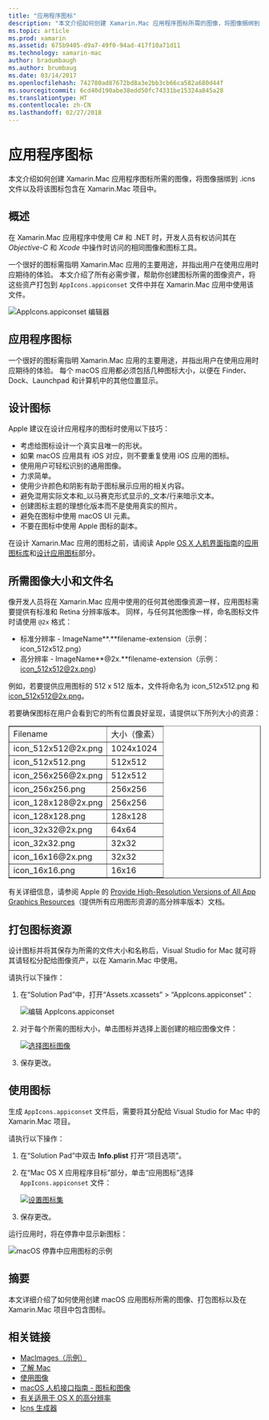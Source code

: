 ```yaml
---
title: "应用程序图标"
description: "本文介绍如何创建 Xamarin.Mac 应用程序图标所需的图像，将图像捆绑到 .icns 文件以及将该图标包含在 Xamarin.Mac 项目中。"
ms.topic: article
ms.prod: xamarin
ms.assetid: 675b9405-d9a7-49f0-94ad-417f10a71d11
ms.technology: xamarin-mac
author: bradumbaugh
ms.author: brumbaug
ms.date: 03/14/2017
ms.openlocfilehash: 742780ad87672bd8a3e2bb3cb66ca582a680d44f
ms.sourcegitcommit: 6cd40d190abe38edd50fc74331be15324a845a28
ms.translationtype: HT
ms.contentlocale: zh-CN
ms.lasthandoff: 02/27/2018
---
```

# <a name="application-icon"></a>应用程序图标

本文介绍如何创建 Xamarin.Mac 应用程序图标所需的图像，将图像捆绑到 .icns 文件以及将该图标包含在 Xamarin.Mac 项目中。


## <a name="overview"></a>概述

在 Xamarin.Mac 应用程序中使用 C# 和 .NET 时，开发人员有权访问其在 *Objective-C* 和 *Xcode* 中操作时访问的相同图像和图标工具。

一个很好的图标需指明 Xamarin.Mac 应用的主要用途，并指出用户在使用应用时应期待的体验。 本文介绍了所有必需步骤，帮助你创建图标所需的图像资产，将这些资产打包到 `AppIcons.appiconset` 文件中并在 Xamarin.Mac 应用中使用该文件。

![AppIcons.appiconset 编辑器](app-icon-images/intro01.png "AppIcons.appiconset 编辑器")


## <a name="application-icon"></a>应用程序图标

一个很好的图标需指明 Xamarin.Mac 应用的主要用途，并指出用户在使用应用时应期待的体验。 每个 macOS 应用都必须包括几种图标大小，以便在 Finder、Dock、Launchpad 和计算机中的其他位置显示。


## <a name="designing-the-icon"></a>设计图标

Apple 建议在设计应用程序的图标时使用以下技巧：

- 考虑给图标设计一个真实且唯一的形状。
- 如果 macOS 应用具有 iOS 对应，则不要重复使用 iOS 应用的图标。
- 使用用户可轻松识别的通用图像。
- 力求简单。
- 使用少许颜色和阴影有助于图标展示应用的相关内容。
- 避免混用实际文本和_以马赛克形式显示的_文本/行来暗示文本。
- 创建图标主题的理想化版本而不是使用真实的照片。
- 避免在图标中使用 macOS UI 元素。
- 不要在图标中使用 Apple 图标的副本。

在设计 Xamarin.Mac 应用的图标之前，请阅读 Apple [OS X 人机界面指南](https://developer.apple.com/library/mac/documentation/UserExperience/Conceptual/OSXHIGuidelines/)的[应用图标库](https://developer.apple.com/library/mac/documentation/UserExperience/Conceptual/OSXHIGuidelines/Gallery.html#//apple_ref/doc/uid/20000957-CH88-SW1)和[设计应用图标](https://developer.apple.com/library/mac/documentation/UserExperience/Conceptual/OSXHIGuidelines/Designing.html#//apple_ref/doc/uid/20000957-CH87-SW1)部分。


## <a name="required-image-sizes-and-filenames"></a>所需图像大小和文件名

像开发人员将在 Xamarin.Mac 应用中使用的任何其他图像资源一样，应用图标需要提供有标准和 Retina 分辨率版本。 同样，与任何其他图像一样，命名图标文件时请使用 `@2x` 格式：

- 标准分辨率   -  ImageName**.**filename-extension（示例：icon_512x512.png）
- 高分辨率   -  ImageName**@2x.**filename-extension（示例：icon_512x512@2x.png）

例如，若要提供应用图标的 512 x 512 版本，文件将命名为 icon_512x512.png 和 icon_512x512@2x.png。

若要确保图标在用户会看到它的所有位置良好呈现，请提供以下所列大小的资源：

<table width="100%" border="1px">
<tr>
    <td>Filename</td>
    <td>大小（像素）</td>
</tr>
<tr>
    <td>icon_512x512@2x.png</td>
    <td>1024x1024</td>
</tr>
<tr>
    <td>icon_512x512.png</td>
    <td>512x512</td>
</tr>
<tr>
    <td>icon_256x256@2x.png</td>
    <td>512x512</td>
</tr>
<tr>
    <td>icon_256x256.png</td>
    <td>256x256</td>
</tr>
<tr>
    <td>icon_128x128@2x.png</td>
    <td>256x256</td>
</tr>
<tr>
    <td>icon_128x128.png</td>
    <td>128x128</td>
</tr>
<tr>
    <td>icon_32x32@2x.png</td>
    <td>64x64</td>
</tr>
<tr>
    <td>icon_32x32.png</td>
    <td>32x32</td>
</tr>
<tr>
    <td>icon_16x16@2x.png</td>
    <td>32x32</td>
</tr>
<tr>
    <td>icon_16x16.png</td>
    <td>16x16</td>
</tr>
</table>

有关详细信息，请参阅 Apple 的 [Provide High-Resolution Versions of All App Graphics Resources](https://developer.apple.com/library/mac/documentation/GraphicsAnimation/Conceptual/HighResolutionOSX/Optimizing/Optimizing.html#//apple_ref/doc/uid/TP40012302-CH7-SW3)（提供所有应用图形资源的高分辨率版本）文档。


## <a name="packaging-the-icon-resources"></a>打包图标资源

设计图标并将其保存为所需的文件大小和名称后，Visual Studio for Mac 就可将其请轻松分配给图像资产，以在 Xamarin.Mac 中使用。

请执行以下操作：

1. 在“Solution Pad”中，打开“Assets.xcassets” > “AppIcons.appiconset”： 

    ![编辑 AppIcons.appiconset](app-icon-images/intro01.png "编辑 AppIcons.appiconset")
2. 对于每个所需的图标大小，单击图标并选择上面创建的相应图像文件： 

    [![选择图标图像](app-icon-images/intro02.png "选择图标图像")](app-icon-images/intro02-large.png)
3. 保存更改。


## <a name="using-the-icon"></a>使用图标

生成 `AppIcons.appiconset` 文件后，需要将其分配给 Visual Studio for Mac 中的 Xamarin.Mac 项目。

请执行以下操作：

1. 在“Solution Pad”中双击 **Info.plist** 打开“项目选项”。
2. 在“Mac OS X 应用程序目标”部分，单击“应用图标”选择 `AppIcons.appiconset` 文件： 

    [![设置图标集](app-icon-images/icon01.png "设置图标集")](app-icon-images/icon01-large.png)
3. 保存更改。

运行应用时，将在停靠中显示新图标：

![macOS 停靠中应用图标的示例](app-icon-images/icon04.png "macOS 停靠中应用图标的示例")


## <a name="summary"></a>摘要

本文详细介绍了如何使用创建 macOS 应用图标所需的图像、打包图标以及在 Xamarin.Mac 项目中包含图标。


## <a name="related-links"></a>相关链接

- [MacImages（示例）](https://developer.xamarin.com/samples/mac/MacImages/)
- [了解 Mac](~/mac/get-started/hello-mac.md)
- [使用图像](~/mac/app-fundamentals/image.md)
- [macOS 人机接口指南 - 图标和图像](https://developer.apple.com/macos/human-interface-guidelines/icons-and-images/image-size-and-resolution/)
- [有关适用于 OS X 的高分辨率](https://developer.apple.com/library/content/documentation/GraphicsAnimation/Conceptual/HighResolutionOSX/Introduction/Introduction.html)
- [Icns 生成器](https://itunes.apple.com/us/app/icns-builder/id554660130?mt=12)
